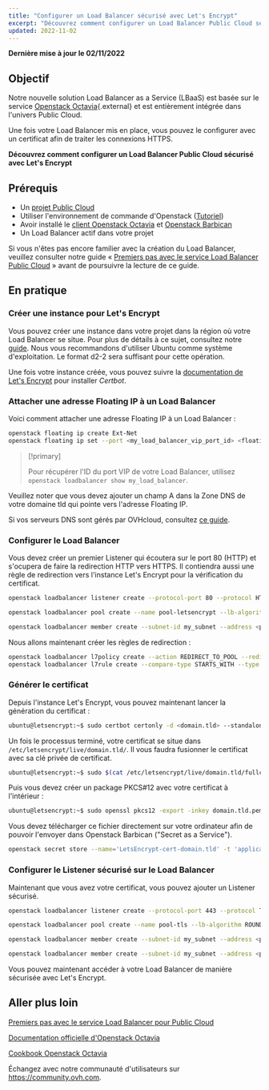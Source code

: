 ```yaml
---
title: "Configurer un Load Balancer sécurisé avec Let's Encrypt"
excerpt: "Découvrez comment configurer un Load Balancer Public Cloud sécurisé avec Let's Encrypt"
updated: 2022-11-02
---
```


**Dernière mise à jour le 02/11/2022**

## Objectif

Notre nouvelle solution Load Balancer as a Service (LBaaS) est basée sur le service [Openstack Octavia](https://wiki.openstack.org/wiki/Octavia){.external} et est entièrement intégrée dans l'univers Public Cloud.

Une fois votre Load Balancer mis en place, vous pouvez le configurer avec un certificat afin de traiter les connexions HTTPS.

**Découvrez comment configurer un Load Balancer Public Cloud sécurisé avec Let's Encrypt**

## Prérequis

- Un [projet Public Cloud](https://www.ovhcloud.com/fr/public-cloud/)
- Utiliser l'environnement de commande d'Openstack ([Tutoriel](/pages/platform/public-cloud/prepare_the_environment_for_using_the_openstack_api))
- Avoir installé le [client Openstack Octavia](https://docs.openstack.org/python-octaviaclient/latest/install/index.html) et [Openstack Barbican](https://docs.openstack.org/python-barbicanclient/latest/install/index.html)
- Un Load Balancer actif dans votre projet

Si vous n'êtes pas encore familier avec la création du Load Balancer, veuillez consulter notre guide « [Premiers pas avec le service Load Balancer Public Cloud](/pages/platform/network-services/getting-started-01-create-lb-service) » avant de poursuivre la lecture de ce guide.

## En pratique

### Créer une instance pour Let's Encrypt

Vous pouvez créer une instance dans votre projet dans la région où votre Load Balancer se situe. Pour plus de détails à ce sujet, consultez notre [guide](/pages/platform/public-cloud/public-cloud-first-steps). Nous vous recommandons d'utiliser Ubuntu comme système d'exploitation. Le format d2-2 sera suffisant pour cette opération.

Une fois votre instance créée, vous pouvez suivre la [documentation de Let's Encrypt](https://certbot.eff.org/lets-encrypt/ubuntufocal-other) pour installer *Certbot*.


### Attacher une adresse Floating IP à un Load Balancer

Voici comment attacher une adresse Floating IP à un Load Balancer :

```bash
openstack floating ip create Ext-Net
openstack floating ip set --port <my_load_balancer_vip_port_id> <floating_ip>
```

> [!primary]
>
> Pour récupérer l'ID du port VIP de votre Load Balancer, utilisez `openstack loadbalancer show my_load_balancer`.

Veuillez noter que vous devez ajouter un champ A dans la Zone DNS de votre domaine tld qui pointe vers l'adresse Floating IP. 

Si vos serveurs DNS sont gérés par OVHcloud, consultez [ce guide](/pages/web/domains/dns_zone_edit).

### Configurer le Load Balancer

Vous devez créer un premier Listener qui écoutera sur le port 80 (HTTP) et s'ocupera de faire la redirection HTTP vers HTTPS. Il contiendra aussi une règle de redirection vers l'instance Let's Encrypt pour la vérification du certificat.

```bash
openstack loadbalancer listener create --protocol-port 80 --protocol HTTP --name http-listener my_load_balancer

openstack loadbalancer pool create --name pool-letsencrypt --lb-algorithm ROUND_ROBIN --listener http-listener --protocol HTTP

openstack loadbalancer member create --subnet-id my_subnet --address <private_ip_letsencrypt_instance>  --protocol-port 80 pool-letsencrypt
```

Nous allons maintenant créer les règles de redirection :

```bash
openstack loadbalancer l7policy create --action REDIRECT_TO_POOL --redirect-pool pool-letsencrypt --name letsencrypt-redirection http-listener --position 1
openstack loadbalancer l7rule create --compare-type STARTS_WITH --type PATH --value /.well-known/acme-challenge letsencrypt-redirection
```

### Générer le certificat

Depuis l'instance Let's Encrypt, vous pouvez maintenant lancer la génération du certificat :

```bash
ubuntu@letsencrypt:~$ sudo certbot certonly -d <domain.tld> --standalone -m <email> --agree-tos
```

Un fois le processus terminé, votre certificat se situe dans `/etc/letsencrypt/live/domain.tld/`. Il vous faudra fusionner le certificat avec sa clé privée de certificat.

```bash
ubuntu@letsencrypt:~$ sudo $(cat /etc/letsencrypt/live/domain.tld/fullchain.pem /etc/letsencrypt/live/domain.tld/privkey.pem | tee /etc/ssl/domain.tld.pem)
```

Puis vous devez créer un package PKCS#12 avec votre certificat à l'intérieur :

```bash
ubuntu@letsencrypt:~$ sudo openssl pkcs12 -export -inkey domain.tld.pem -in domain.tld.pem -out domain.tld.p12
```

Vous devez télécharger ce fichier directement sur votre ordinateur afin de pouvoir l'envoyer dans Openstack Barbican ("Secret as a Service").

```bash
openstack secret store --name='LetsEncrypt-cert-domain.tld' -t 'application/octet-stream' -e 'base64' --payload="$(base64 < domain.tld.p12)"
```

### Configurer le Listener sécurisé sur le Load Balancer

Maintenant que vous avez votre certificat, vous pouvez ajouter un Listener sécurisé.

```bash
openstack loadbalancer listener create --protocol-port 443 --protocol TERMINATED_HTTPS --name https-listener --default-tls-container=$(openstack secret list | awk '/ LetsEncrypt-cert-domain.tld / {print $2}') my_load_balancer

openstack loadbalancer pool create --name pool-tls --lb-algorithm ROUND_ROBIN --listener tls-listener --protocol HTTP

openstack loadbalancer member create --subnet-id my_subnet --address <private_ip_instance_1> --protocol-port 80 my_pool

openstack loadbalancer member create --subnet-id my_subnet --address <private_ip_instance_2> --protocol-port 80 my_pool
```

Vous pouvez maintenant accéder à votre Load Balancer de manière sécurisée avec Let's Encrypt.

## Aller plus loin

[Premiers pas avec le service Load Balancer pour Public Cloud](/pages/platform/network-services/getting-started-01-create-lb-service)

[Documentation officielle d'Openstack Octavia](https://docs.openstack.org/octavia/latest/)

[Cookbook Openstack Octavia](https://docs.openstack.org/octavia/latest/user/guides/basic-cookbook.html)

Échangez avec notre communauté d'utilisateurs sur <https://community.ovh.com>.